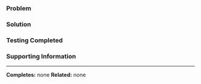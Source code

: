 ### Problem
<!--- Why is this PR necessary? What problems exist that needed solving?  --->


### Solution
<!--- Explain how your solution fixes the problem and summarize the major code changes.  --->


### Testing Completed
<!--- List test scripts/unit tests and any manual testing that was performed. If no test scripts or unit tests are present, explain why.  --->


### Supporting Information
<!--- Any related information, todos, breaking changes, or outstanding issues can be described here --->


---
**Completes:** none <!-- Links to issues or discussions that should be completed when this PR is merged. -->
**Related:** none <!-- Links to issues or discussions with related information -->
